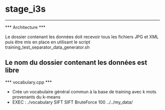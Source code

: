 # stage_i3s

------------------------------------------------------------------------------------------------------
*** Architecture ***

Le dossier contenant les données doit recevoir tous les fichiers JPG et XML puis être mis en place en
utilisant le script training_test_separator_data_generator.sh

Le nom du dossier contenant les données est libre
------------------------------------------------------------------------------------------------------

*** vocabulary.cpp ***

- Crée un vocabulaire général commun à la base de training avec k mots provenants du k-means
- EXEC : ./vocabulary SIFT SIFT BruteForce 100 ../../my_data/